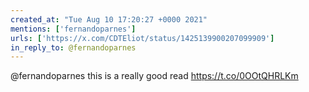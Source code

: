 ```yaml
---
created_at: "Tue Aug 10 17:20:27 +0000 2021"
mentions: ['fernandoparnes']
urls: ['https://x.com/CDTEliot/status/1425139900207099909']
in_reply_to: @fernandoparnes
---
```


@fernandoparnes this is a really good read https://t.co/0OOtQHRLKm